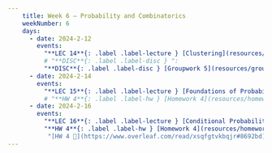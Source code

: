 ```yaml
---
    title: Week 6 – Probability and Combinatorics
    weekNumber: 6
    days:
      - date: 2024-2-12
        events:
          "**LEC 14**{: .label .label-lecture } [Clustering](resources/lecture/lec14.pdf)  [👩‍💻](http://datahub.ucsd.edu/user-redirect/git-sync?repo=https://github.com/dsc-courses/dsc40a-2023-sp&subPath=resources/lecture/lec14/lec14.ipynb) [✏️](resources/lecture/lec14-marked.pdf) [🌋](resources/lecture/neutrino_HPGE.pdf)":
          # "**DISC**{: .label .label-disc } ":
          "**DISC**{: .label .label-disc } [Groupwork 5](resources/groupwork/groupwork5_release.pdf)":
      - date: 2024-2-14
        events:
          "**LEC 15**{: .label .label-lecture } [Foundations of Probability](resources/lecture/lec15.pdf) [✏️](resources/lecture/lec15-marked.pdf)":
          # "**HW 4**{: .label .label-hw } [Homework 4](resources/homework/hw4/homework4.pdf) [🍃](https://www.overleaf.com/read/zrhbfxsbqdrj)":
      - date: 2024-2-16
        events:
          "**LEC 16**{: .label .label-lecture } [Conditional Probability, Sequences and Permutations](resources/lecture/lec16.pdf) ":
          "**HW 4**{: .label .label-hw } [Homework 4](resources/homework/hw4/hw4.pdf)":
           "[HW 4 🍃](https://www.overleaf.com/read/xsqfgtvkbqjr#8692bd)"
---
```


